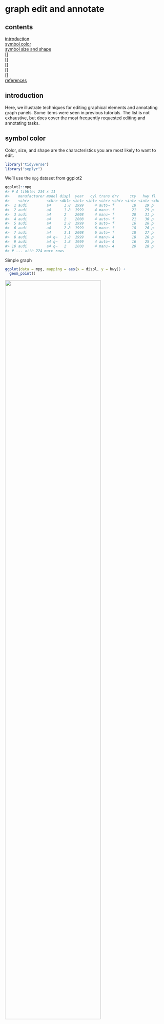 graph edit and annotate
================

<!-- edit symbols and lines  -->

<!-- - color  -->

<!-- - size  -->

<!-- - shape  -->

<!-- - replace a data marker with text  -->

<!-- adding extra text, points, lines  -->

<!-- - vline, hline, abline  -->

<!-- - regression lines  -->

<!-- - selected labels  -->

<!-- - selected panel then annotate   -->

<!-- - similar annotations all panels  -->

<!-- - math in annotation  -->

<!-- theme -->

<!-- - edit font and font size  -->

<!-- - edit line size, type, and color  -->

<!-- - change panel spacing  -->

<!-- - other themes  -->

## contents

[introduction](#introduction)  
[symbol color](#symbol-color)  
[symbol size and shape](#symbol-size-and-shape)  
\[\]  
\[\]  
\[\]  
\[\]  
\[\]  
[references](#references)

## introduction

Here, we illustrate techniques for editing graphical elements and
annotating graph panels. Some items were seen in previous tutorials. The
list is not exhaustive, but does cover the most frequently requested
editing and annotating tasks.

## symbol color

Color, size, and shape are the characteristics you are most likely to
want to edit.

``` r
library("tidyverse")
library("seplyr")
```

We’ll use the `mpg` dataset from ggplot2

``` r
ggplot2::mpg
#> # A tibble: 234 x 11
#>    manufacturer model displ  year   cyl trans drv     cty   hwy fl    class
#>    <chr>        <chr> <dbl> <int> <int> <chr> <chr> <int> <int> <chr> <chr>
#>  1 audi         a4      1.8  1999     4 auto~ f        18    29 p     comp~
#>  2 audi         a4      1.8  1999     4 manu~ f        21    29 p     comp~
#>  3 audi         a4      2    2008     4 manu~ f        20    31 p     comp~
#>  4 audi         a4      2    2008     4 auto~ f        21    30 p     comp~
#>  5 audi         a4      2.8  1999     6 auto~ f        16    26 p     comp~
#>  6 audi         a4      2.8  1999     6 manu~ f        18    26 p     comp~
#>  7 audi         a4      3.1  2008     6 auto~ f        18    27 p     comp~
#>  8 audi         a4 q~   1.8  1999     4 manu~ 4        18    26 p     comp~
#>  9 audi         a4 q~   1.8  1999     4 auto~ 4        16    25 p     comp~
#> 10 audi         a4 q~   2    2008     4 manu~ 4        20    28 p     comp~
#> # ... with 224 more rows
```

Simple graph

``` r
ggplot(data = mpg, mapping = aes(x = displ, y = hwy)) + 
  geom_point()
```

<img src="images/cm212-unnamed-chunk-3-1.png" width="78.75%" />

If we want all the dots the same color, we change color in the geom.

``` r
ggplot(data = mpg, mapping = aes(x = displ, y = hwy)) + 
  geom_point(color = rcb("mid_BG"))
```

<img src="images/cm212-unnamed-chunk-4-1.png" width="78.75%" />

If we use color to distinguish between cars with different class, we
assign the color in the `aes()`.

``` r
# how many in each class?
mpg %>% count(class)
#> # A tibble: 7 x 2
#>   class          n
#>   <chr>      <int>
#> 1 2seater        5
#> 2 compact       47
#> 3 midsize       41
#> 4 minivan       11
#> 5 pickup        33
#> 6 subcompact    35
#> 7 suv           62

# let's omit the 2seater
mpg <- mpg %>% 
    filter(class != "2seater")

# graph
ggplot(data = mpg, mapping = aes(x = displ, y = hwy, color = class)) + 
  geom_point()
```

<img src="images/cm212-unnamed-chunk-5-1.png" width="78.75%" />

To change these colors, we add

``` r
my_color <- c(rcb("dark_BG"), rcb("mid_BG"), rcb("light_BG"), rcb("light_Br"), rcb("mid_Br"), rcb("dark_Br"))

ggplot(data = mpg, mapping = aes(x = displ, y = hwy, color = class)) + 
  geom_point() +
    scale_color_manual(values = my_color)
```

<img src="images/cm212-unnamed-chunk-6-1.png" width="78.75%" />

The classes should be ordered, so group and summarize by mileage and
class, then convert class to a factor ordered by mileage.

``` r
grouping_variables <- c("class")
df <- mpg %>% 
    select(hwy, class) %>% 
    seplyr::group_summarise(., grouping_variables, 
                                                    med_hwy = median(hwy)) %>% 
    arrange(med_hwy)

df
#> # A tibble: 6 x 2
#>   class      med_hwy
#>   <chr>        <dbl>
#> 1 pickup        17  
#> 2 suv           17.5
#> 3 minivan       23  
#> 4 subcompact    26  
#> 5 compact       27  
#> 6 midsize       27

mpg <- left_join(mpg, df, by = "class") 

mpg  <-  mpg %>% 
    mutate(class = fct_reorder(class, med_hwy))

ggplot(data = mpg, mapping = aes(x = displ, y = hwy, color = class)) + 
  geom_point() +
    scale_color_manual(values = my_color)
```

<img src="images/cm212-unnamed-chunk-7-1.png" width="78.75%" />

I want the colors assigned in the reverse order,

``` r
my_color <- rev(my_color)

ggplot(data = mpg, mapping = aes(x = displ, y = hwy, color = class)) + 
  geom_point() +
    scale_color_manual(values = my_color)
```

<img src="images/cm212-unnamed-chunk-8-1.png" width="78.75%" />

And I want the order of the legend reversed

``` r
ggplot(data = mpg, mapping = aes(x = displ, y = hwy, color = class)) + 
  geom_point() +
    scale_color_manual(values = my_color) +
    guides(color = guide_legend(reverse = TRUE))
```

<img src="images/cm212-unnamed-chunk-9-1.png" width="78.75%" />

If we facet the graph on the same variable, the assigned colors remain

``` r
ggplot(data = mpg, mapping = aes(x = displ, y = hwy, color = class)) + 
  geom_point() +
    scale_color_manual(values = my_color) +
    guides(color = guide_legend(reverse = TRUE)) +
    facet_wrap(vars(class), as.table = FALSE)
```

<img src="images/cm212-unnamed-chunk-10-1.png" width="78.75%" />

If we facet on a different varable, the assigned colors are ture.

``` r
mpg <- mpg %>% 
    filter(cyl != 5) %>% 
    mutate(cyl = fct_reorder(factor(cyl), hwy)) 

p <- ggplot(data = mpg, mapping = aes(x = displ, y = hwy, color = class)) + 
  geom_point() +
    scale_color_manual(values = my_color) +
    guides(color = guide_legend(reverse = TRUE)) +
    facet_wrap(vars(cyl), as.table = FALSE) 
p
```

<img src="images/cm212-unnamed-chunk-11-1.png" width="78.75%" />

## symbol size and shape

To uniformly change the size of all data markers, use size in the geom.

``` r
p <- p +
    geom_point(size = 3)
p
```

<img src="images/cm212-unnamed-chunk-12-1.png" width="78.75%" />

If size is assigned to a variable, we assign it in the aes()

``` r
ggplot(data = mpg, mapping = aes(x = displ, y = hwy, color = class, size = cyl)) + 
  geom_point() +
    scale_color_manual(values = my_color) +
    guides(color = guide_legend(reverse = TRUE)) +
    facet_wrap(vars(cyl), as.table = FALSE) 
```

<img src="images/cm212-unnamed-chunk-13-1.png" width="78.75%" />

## lines

<br> <a href="#top">▲ top of page</a>

## references

<div id="refs">

<div id="ref-Wickham+Grolemund:2017">

Wickham H and Grolemund G (2017) *R for Data Science.* O’Reilly Media,
Inc., Sebastopol, CA <https://r4ds.had.co.nz/>

</div>

</div>

***
<a href="#top">&#9650; top of page</a>    
[&#9665; calendar](../README.md#calendar)    
[&#9665; index](../README.md#index)
